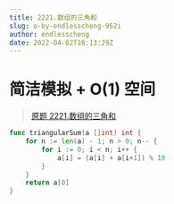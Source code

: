 ```yaml
---
title: 2221.数组的三角和
slug: o-by-endlesscheng-952i
author: endlesscheng
date: 2022-04-02T16:13:29Z
---
```

# 简洁模拟 + O(1) 空间
 
> [原题 2221.数组的三角和](https://leetcode.cn/problems/find-triangular-sum-of-an-array)
```go
func triangularSum(a []int) int {
	for n := len(a) - 1; n > 0; n-- {
		for i := 0; i < n; i++ {
			a[i] = (a[i] + a[i+1]) % 10
		}
	}
	return a[0]
}
```
